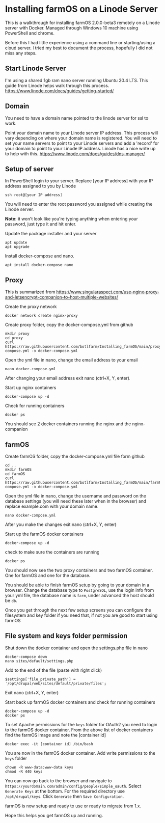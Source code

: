 # Installing farmOS on a Linode Server

This is a walkthrough for installing farmOS 2.0.0-beta3 remotely on a Linode server with Docker. Managed through Windows 10 machine using PowerShell and chrome.

Before this I had little experience using a command line or starting/using a cloud server. I tried my best to document the process, hopefully I did not miss any steps. 

## Start Linode Server

I'm using a shared 1gb ram nano server running Ubuntu 20.4 LTS. This guide from Linode helps walk through this process. https://www.linode.com/docs/guides/getting-started/

## Domain 
You need to have a domain name pointed to the linode server for ssl to work. 

Point your domain name to your Linode server IP address. This process will vary depending on where your domain name is registered. You will need to set your name servers to point to your Linode servers and add a 'record' for your domain to point to your Linode IP address. Linode has a nice write up to help with this. https://www.linode.com/docs/guides/dns-manager/

## Setup of server
In PowerShell login to your server. Replace [your IP address] with your IP address assigned to you by Linode
```
ssh root@[your IP address]
```
You will need to enter the root password you assigned while creating the Linode server.

**Note:** it won't look like you're typing anything when entering your password, just type it and hit enter.

Update the package installer and your server
```
apt update
apt upgrade
```
Install docker-compose and nano.
```
apt install docker-compose nano
```

## Proxy
This is summarized from https://www.singularaspect.com/use-nginx-proxy-and-letsencrypt-companion-to-host-multiple-websites/

Create the proxy network
```
docker network create nginx-proxy
```
Create proxy folder, copy the docker-compose.yml from github
```
mkdir proxy
cd proxy
curl https://raw.githubusercontent.com/botlfarm/Installing_farmOS/main/proxy/docker-compose.yml -o docker-compose.yml
```
Open the yml file in nano, change the email address to your email
```
nano docker-compose.yml
```
After changing your email address exit nano (ctrl+X, Y, enter).

Start up nginx containers
```
docker-compose up -d
```
Check for running containers
```
docker ps
```
You should see 2 docker containers running the nginx and the nginx-companion

## farmOS
Create farmOS folder, copy the docker-compose.yml file form github
```
cd ..
mkdir farmOS
cd farmOS
curl https://raw.githubusercontent.com/botlfarm/Installing_farmOS/main/farmOS/docker-compose.yml -o docker-compose.yml
```
Open the yml file in nano, change the username and password on the database settings (you will need these later when in the browser) and replace example.com with your domain name. 
```
nano docker-compose.yml
```
After you make the changes exit nano (ctrl+X, Y, enter)

Start up the farmOS docker containers
```
docker-compose up -d
```
check to make sure the containers are running
```
docker ps
```
You should now see the two proxy containers and two farmOS container. One for farmOS and one for the database.

You should be able to finish farmOS setup by going to your domain in a browser. 
Change the database type to `PostgreSQL`, use the login info from your yml file, the database name is `farm`, under advanced the host should be `db`.

Once you get through the next few setup screens you can configure the filesystem and key folder if you need that, if not you are good to start using farmOS

## File system and keys folder permission
Shut down the docker container and open the settings.php file in nano
```
docker-compose down
nano sites/default/settings.php
```
Add to the end of the file (paste with right click)
```
$settings['file_private_path'] = '/opt/drupal/web/sites/default/private/files';
```
Exit nano (ctrl+X, Y, enter)

Start back up farmOS docker containers and check for running containers
```
docker-compose up -d
docker ps
```
To set Apache permissions for the `keys` folder for OAuth2 you need to login to the farmOS docker container. From the above list of docker containers find the farmOS image and note the [container id]
```
docker exec -it [container id] /bin/bash
```
You are now in the farmOS docker container. Add write permissions to the `keys` folder
```
chown -R www-data:www-data keys
chmod -R 440 keys
```
You can now go back to the browser and navigate to `https://yourdomain.com/admin/config/people/simple_oauth`. Select `Generate Keys` at the bottom. For the required directory use `/opt/drupal/keys`. Click `Generate` then `Save Configuration`.

farmOS is now setup and ready to use or ready to migrate from 1.x. 

Hope this helps you get farmOS up and running. 